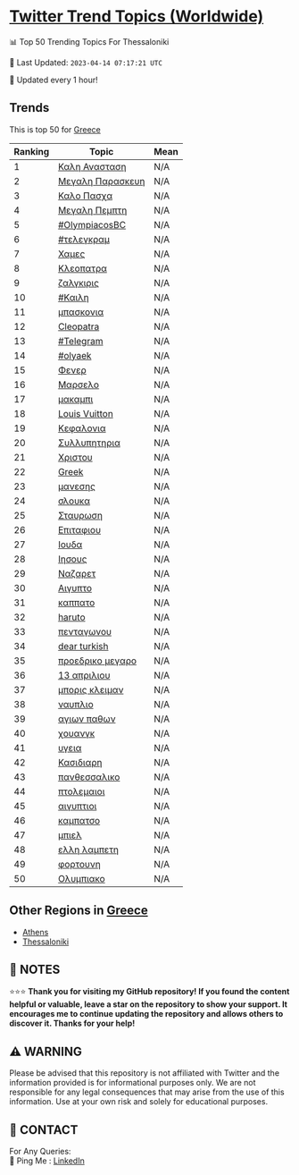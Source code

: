 [Twitter Trend Topics (Worldwide)](https://github.com/ErcinDedeoglu/Twitter-Trend-Topics)
==========


📊 Top 50 Trending Topics For Thessaloniki

📆 Last Updated: `2023-04-14 07:17:21 UTC`

🔧 Updated every 1 hour!


## Trends

This is top 50 for [Greece](</Greece>)

| Ranking | Topic | Mean |
| ------- | ------------ | ------------ |
| 1 | [Καλη Ανασταση](http://twitter.com/search?q=%ce%9a%ce%b1%ce%bb%ce%b7+%ce%91%ce%bd%ce%b1%cf%83%cf%84%ce%b1%cf%83%ce%b7) | N/A |
| 2 | [Μεγαλη Παρασκευη](http://twitter.com/search?q=%ce%9c%ce%b5%ce%b3%ce%b1%ce%bb%ce%b7+%ce%a0%ce%b1%cf%81%ce%b1%cf%83%ce%ba%ce%b5%cf%85%ce%b7) | N/A |
| 3 | [Καλο Πασχα](http://twitter.com/search?q=%ce%9a%ce%b1%ce%bb%ce%bf+%ce%a0%ce%b1%cf%83%cf%87%ce%b1) | N/A |
| 4 | [Μεγαλη Πεμπτη](http://twitter.com/search?q=%ce%9c%ce%b5%ce%b3%ce%b1%ce%bb%ce%b7+%ce%a0%ce%b5%ce%bc%cf%80%cf%84%ce%b7) | N/A |
| 5 | [#OlympiacosBC](http://twitter.com/search?q=%23OlympiacosBC) | N/A |
| 6 | [#τελεγκραμ](http://twitter.com/search?q=%23%cf%84%ce%b5%ce%bb%ce%b5%ce%b3%ce%ba%cf%81%ce%b1%ce%bc) | N/A |
| 7 | [Χαμες](http://twitter.com/search?q=%ce%a7%ce%b1%ce%bc%ce%b5%cf%82) | N/A |
| 8 | [Κλεοπατρα](http://twitter.com/search?q=%ce%9a%ce%bb%ce%b5%ce%bf%cf%80%ce%b1%cf%84%cf%81%ce%b1) | N/A |
| 9 | [ζαλγκιρις](http://twitter.com/search?q=%ce%b6%ce%b1%ce%bb%ce%b3%ce%ba%ce%b9%cf%81%ce%b9%cf%82) | N/A |
| 10 | [#Καιλη](http://twitter.com/search?q=%23%ce%9a%ce%b1%ce%b9%ce%bb%ce%b7) | N/A |
| 11 | [μπασκονια](http://twitter.com/search?q=%ce%bc%cf%80%ce%b1%cf%83%ce%ba%ce%bf%ce%bd%ce%b9%ce%b1) | N/A |
| 12 | [Cleopatra](http://twitter.com/search?q=Cleopatra) | N/A |
| 13 | [#Telegram](http://twitter.com/search?q=%23Telegram) | N/A |
| 14 | [#olyaek](http://twitter.com/search?q=%23olyaek) | N/A |
| 15 | [Φενερ](http://twitter.com/search?q=%ce%a6%ce%b5%ce%bd%ce%b5%cf%81) | N/A |
| 16 | [Μαρσελο](http://twitter.com/search?q=%ce%9c%ce%b1%cf%81%cf%83%ce%b5%ce%bb%ce%bf) | N/A |
| 17 | [μακαμπι](http://twitter.com/search?q=%ce%bc%ce%b1%ce%ba%ce%b1%ce%bc%cf%80%ce%b9) | N/A |
| 18 | [Louis Vuitton](http://twitter.com/search?q=Louis+Vuitton) | N/A |
| 19 | [Κεφαλονια](http://twitter.com/search?q=%ce%9a%ce%b5%cf%86%ce%b1%ce%bb%ce%bf%ce%bd%ce%b9%ce%b1) | N/A |
| 20 | [Συλλυπητηρια](http://twitter.com/search?q=%ce%a3%cf%85%ce%bb%ce%bb%cf%85%cf%80%ce%b7%cf%84%ce%b7%cf%81%ce%b9%ce%b1) | N/A |
| 21 | [Χριστου](http://twitter.com/search?q=%ce%a7%cf%81%ce%b9%cf%83%cf%84%ce%bf%cf%85) | N/A |
| 22 | [Greek](http://twitter.com/search?q=Greek) | N/A |
| 23 | [μανεσης](http://twitter.com/search?q=%ce%bc%ce%b1%ce%bd%ce%b5%cf%83%ce%b7%cf%82) | N/A |
| 24 | [σλουκα](http://twitter.com/search?q=%cf%83%ce%bb%ce%bf%cf%85%ce%ba%ce%b1) | N/A |
| 25 | [Σταυρωση](http://twitter.com/search?q=%ce%a3%cf%84%ce%b1%cf%85%cf%81%cf%89%cf%83%ce%b7) | N/A |
| 26 | [Επιταφιου](http://twitter.com/search?q=%ce%95%cf%80%ce%b9%cf%84%ce%b1%cf%86%ce%b9%ce%bf%cf%85) | N/A |
| 27 | [Ιουδα](http://twitter.com/search?q=%ce%99%ce%bf%cf%85%ce%b4%ce%b1) | N/A |
| 28 | [Ιησους](http://twitter.com/search?q=%ce%99%ce%b7%cf%83%ce%bf%cf%85%cf%82) | N/A |
| 29 | [Ναζαρετ](http://twitter.com/search?q=%ce%9d%ce%b1%ce%b6%ce%b1%cf%81%ce%b5%cf%84) | N/A |
| 30 | [Αιγυπτο](http://twitter.com/search?q=%ce%91%ce%b9%ce%b3%cf%85%cf%80%cf%84%ce%bf) | N/A |
| 31 | [καππατο](http://twitter.com/search?q=%ce%ba%ce%b1%cf%80%cf%80%ce%b1%cf%84%ce%bf) | N/A |
| 32 | [haruto](http://twitter.com/search?q=haruto) | N/A |
| 33 | [πενταγωνου](http://twitter.com/search?q=%cf%80%ce%b5%ce%bd%cf%84%ce%b1%ce%b3%cf%89%ce%bd%ce%bf%cf%85) | N/A |
| 34 | [dear turkish](http://twitter.com/search?q=dear+turkish) | N/A |
| 35 | [προεδρικο μεγαρο](http://twitter.com/search?q=%cf%80%cf%81%ce%bf%ce%b5%ce%b4%cf%81%ce%b9%ce%ba%ce%bf+%ce%bc%ce%b5%ce%b3%ce%b1%cf%81%ce%bf) | N/A |
| 36 | [13 απριλιου](http://twitter.com/search?q=13+%ce%b1%cf%80%cf%81%ce%b9%ce%bb%ce%b9%ce%bf%cf%85) | N/A |
| 37 | [μπορις κλειμαν](http://twitter.com/search?q=%ce%bc%cf%80%ce%bf%cf%81%ce%b9%cf%82+%ce%ba%ce%bb%ce%b5%ce%b9%ce%bc%ce%b1%ce%bd) | N/A |
| 38 | [ναυπλιο](http://twitter.com/search?q=%ce%bd%ce%b1%cf%85%cf%80%ce%bb%ce%b9%ce%bf) | N/A |
| 39 | [αγιων παθων](http://twitter.com/search?q=%ce%b1%ce%b3%ce%b9%cf%89%ce%bd+%cf%80%ce%b1%ce%b8%cf%89%ce%bd) | N/A |
| 40 | [χουανγκ](http://twitter.com/search?q=%cf%87%ce%bf%cf%85%ce%b1%ce%bd%ce%b3%ce%ba) | N/A |
| 41 | [υγεια](http://twitter.com/search?q=%cf%85%ce%b3%ce%b5%ce%b9%ce%b1) | N/A |
| 42 | [Κασιδιαρη](http://twitter.com/search?q=%ce%9a%ce%b1%cf%83%ce%b9%ce%b4%ce%b9%ce%b1%cf%81%ce%b7) | N/A |
| 43 | [πανθεσσαλικο](http://twitter.com/search?q=%cf%80%ce%b1%ce%bd%ce%b8%ce%b5%cf%83%cf%83%ce%b1%ce%bb%ce%b9%ce%ba%ce%bf) | N/A |
| 44 | [πτολεμαιοι](http://twitter.com/search?q=%cf%80%cf%84%ce%bf%ce%bb%ce%b5%ce%bc%ce%b1%ce%b9%ce%bf%ce%b9) | N/A |
| 45 | [αιγυπτιοι](http://twitter.com/search?q=%ce%b1%ce%b9%ce%b3%cf%85%cf%80%cf%84%ce%b9%ce%bf%ce%b9) | N/A |
| 46 | [καμπατσο](http://twitter.com/search?q=%ce%ba%ce%b1%ce%bc%cf%80%ce%b1%cf%84%cf%83%ce%bf) | N/A |
| 47 | [μπιελ](http://twitter.com/search?q=%ce%bc%cf%80%ce%b9%ce%b5%ce%bb) | N/A |
| 48 | [ελλη λαμπετη](http://twitter.com/search?q=%ce%b5%ce%bb%ce%bb%ce%b7+%ce%bb%ce%b1%ce%bc%cf%80%ce%b5%cf%84%ce%b7) | N/A |
| 49 | [φορτουνη](http://twitter.com/search?q=%cf%86%ce%bf%cf%81%cf%84%ce%bf%cf%85%ce%bd%ce%b7) | N/A |
| 50 | [Ολυμπιακο](http://twitter.com/search?q=%ce%9f%ce%bb%cf%85%ce%bc%cf%80%ce%b9%ce%b1%ce%ba%ce%bf) | N/A |



## Other Regions in [Greece](</Greece>)

* [Athens](</Greece/Athens.md>)
* [Thessaloniki](</Greece/Thessaloniki.md>)



## 📝 NOTES

⭐⭐⭐ **Thank you for visiting my GitHub repository! If you found the content helpful or valuable, leave a star on the repository to show your support. It encourages me to continue updating the repository and allows others to discover it. Thanks for your help!**


## ⚠️ WARNING

Please be advised that this repository is not affiliated with Twitter and the information provided is for informational purposes only. We are not responsible for any legal consequences that may arise from the use of this information. Use at your own risk and solely for educational purposes.


## 📨 CONTACT

 For Any Queries:  
            🏓 Ping Me : [LinkedIn](https://www.linkedin.com/in/ercindedeoglu/)
